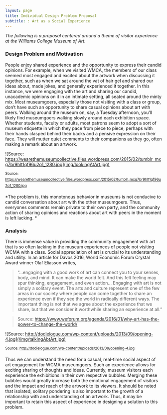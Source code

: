 ```yaml
---
layout: page
title: Individual Design Problem Proposal
subtitle: : Art as a Social Experience
---
```


*The following is a proposal centered around a theme of visitor experience at the Williams College Museum of Art.*
 
### Design Problem and Motivation
People enjoy shared experience and the opportunity to express their candid opinions. For example, when we visited WMCA, the members of our class seemed most engaged and excited about the artwork when discussing it together, such as when we sat around the vat of hair gel and shared our ideas about, made jokes, and generally experienced it together. In this instance, we were engaging with the art and sharing our candid, unacademic opinions on it in an intimate setting, all seated around the minty mix. 
Most museumgoers, especially those not visiting with a class or group, don’t have such an opportunity to share casual opinions about art with peers. Walking around the museum on, say, a Tuesday afternoon, you’ll likely find museumgoers walking slowly around each exhibition space. Whether students, faculty or adults, most patrons seem to adopt a sort of museum etiquette in which they pace from piece to piece, perhaps with their hands clasped behind their backs and a pensive expression on their face. They will mutter quiet comments to their companions as they go, often making a remark about an artwork.

![Source: https://wearethemuseumcollective.files.wordpress.com/2015/02/tumblr_mxg7br9hlt1qf96u2o1_1280.jpg](img/lookingAtArt.jpg)

<sup>Source: https://wearethemuseumcollective.files.wordpress.com/2015/02/tumblr_mxg7br9hlt1qf96u2o1_1280.jpg</sup>

*The problem is, this monotonous behavior in museums is not conducive to candid conversation about art with the other museumgoers. Thus, everyones comments remain private to their own party, and the community action of sharing opinions and reactions about art with peers in the moment is left lacking. *

### Analysis
There is immense value in providing the community engagement with art that is so often lacking in the museum experiences of people not visiting WCMA with a class. Social appreciation of art is crucial to its understanding and utility. In an article for Davos 2016, World Economic Forum Crystal Award winner Olaf Eliasson writes,
> “...engaging with a good work of art can connect you to your senses, body, and mind. It can make the world felt. And this felt feeling may spur thinking, engagement, and even action… Engaging with art is not simply a solitary event. The arts and culture represent one of the few areas in our society where people can come together to share an experience even if they see the world in radically different ways. The important thing is not that we agree about the experience that we share, but that we consider it worthwhile sharing an experience at all.” 


>Source: https://www.weforum.org/agenda/2016/01/why-art-has-the-power-to-change-the-world/

![Source: http://dodielogue.com/wp-content/uploads/2013/09/opening-4.jpg](/img/talkingAbtArt.jpg)

<sup>Source: http://dodielogue.com/wp-content/uploads/2013/09/opening-4.jpg</sup>

Thus we can understand the need for a casual, real-time social aspect of art engagement for WCMA museumgoers. Such an experience allows for exciting sharing of thoughts and ideas. Currently, museum visitors each experience the exhibitions in their own respective bubbles. Merging these bubbles would greatly increase both the emotional engagement of visitors and the impact and reach of the artwork to its viewers. It should be noted that isolated, solitary pondering is also important to the growth of a relationship with and understanding of an artwork. Thus, it may be important to retain this aspect of experience in designing a solution to this problem. 

